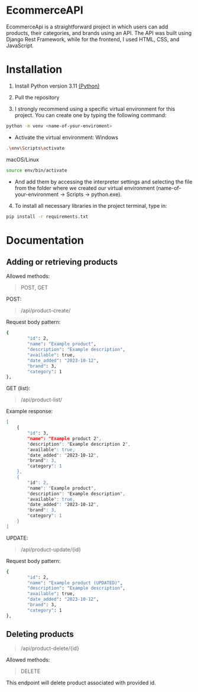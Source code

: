 # EcommerceAPI

EcommerceApi is a straightforward project in which users can add products, their categories, and brands using an API. The API was built using Django Rest Framework, while for the frontend, I used HTML, CSS, and JavaScript.
# Installation

1. Install Python version 3.11 [(Python)](https://www.python.org/downloads/)

2. Pull the repository

3. I strongly recommend using a specific virtual environment for this project. You can create one by typing the following 
   command:

```bash
python -m venv <name-of-your-enviroment> 
```
* Activate the virtual environment:
Windows
```bash
.\env\Scripts\activate
```
macOS/Linux
```bash
source env/bin/activate
```
* And add them by accessing the interpreter settings and selecting the file from 
the folder where we created our virtual environment (name-of-your-environment -> Scripts -> python.exe).

4. To install all necessary libraries in the project terminal, type in:

```bash
pip install -r requirements.txt
```

# Documentation

## Adding or retrieving products

Allowed methods:

>POST, GET

POST: 
>/api/product-create/
> 
Request body pattern:
```bash
{
        "id": 2,
        "name": "Example product",
        "description": "Example description",
        "available": true,
        "date_added": "2023-10-12",
        "brand": 3,
        "category": 1
},
```
GET (list): 
>/api/product-list/

Example response:
```bash
[
    {
        "id": 3,
        "name": "Example product 2",
        "description": "Example description 2",
        "available": true,
        "date_added": "2023-10-12",
        "brand": 3,
        "category": 1
    },
    {
        "id": 2,
        "name": "Example product",
        "description": "Example description",
        "available": true,
        "date_added": "2023-10-12",
        "brand": 3,
        "category": 1
    }
]
```
UPDATE:
>/api/product-update/{id}

Request body pattern:
```bash
{
        "id": 2,
        "name": "Example product (UPDATED)",
        "description": "Example description",
        "available": true,
        "date_added": "2023-10-12",
        "brand": 3,
        "category": 1
},
```
## Deleting products

>/api/product-delete/{id}


Allowed methods:

>DELETE

This endpoint will delete product associated with provided id.